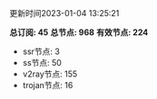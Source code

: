 更新时间2023-01-04 13:25:21

**总订阅: 45**
**总节点: 968**
**有效节点: 224**
- ssr节点: 3
- ss节点: 50
- v2ray节点: 155
- trojan节点: 16
